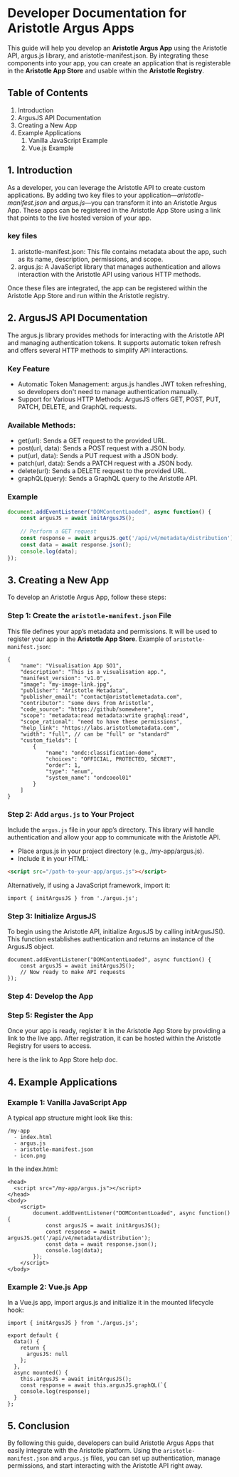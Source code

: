 # Developer Documentation for Aristotle Argus Apps
This guide will help you develop an **Aristotle Argus App** using the Aristotle API, argus.js library, and aristotle-manifest.json. By integrating these components into your app, you can create an application that is registerable in the **Aristotle App Store** and usable within the **Aristotle Registry**.

## Table of Contents

1. Introduction
2. ArgusJS API Documentation
3. Creating a New App
4. Example Applications
   1. Vanilla JavaScript Example
   2. Vue.js Example
   
## 1. Introduction

As a developer, you can leverage the Aristotle API to create custom applications. By adding two key files to your application—*aristotle-manifest.json* and *argus.js*—you can transform it into an Aristotle Argus App. These apps can be registered in the Aristotle App Store using a link that points to the live hosted version of your app.

### key files

1. aristotle-manifest.json: This file contains metadata about the app, such as its name, description, permissions, and scope.
2. argus.js: A JavaScript library that manages authentication and allows interaction with the Aristotle API using various HTTP methods.

Once these files are integrated, the app can be registered within the Aristotle App Store and run within the Aristotle registry.

## 2. ArgusJS API Documentation

The argus.js library provides methods for interacting with the Aristotle API and managing authentication tokens. It supports automatic token refresh and offers several HTTP methods to simplify API interactions.

### Key Feature

* Automatic Token Management: argus.js handles JWT token refreshing, so developers don't need to manage authentication manually.
* Support for Various HTTP Methods: ArgusJS offers GET, POST, PUT, PATCH, DELETE, and GraphQL requests.

### Available Methods:

* get(url): Sends a GET request to the provided URL.
* post(url, data): Sends a POST request with a JSON body.
* put(url, data): Sends a PUT request with a JSON body.
* patch(url, data): Sends a PATCH request with a JSON body.
* delete(url): Sends a DELETE request to the provided URL.
* graphQL(query): Sends a GraphQL query to the Aristotle API.

### Example
```javascript
document.addEventListener("DOMContentLoaded", async function() {
    const argusJS = await initArgusJS();
    
    // Perform a GET request
    const response = await argusJS.get('/api/v4/metadata/distribution');
    const data = await response.json();
    console.log(data);
});
```

## 3. Creating a New App
To develop an Aristotle Argus App, follow these steps:

### Step 1: Create the `aristotle-manifest.json` File
This file defines your app’s metadata and permissions. It will be used to register your app in the **Aristotle App Store**.
Example of `aristotle-manifest.json`:
```
{
    "name": "Visualisation App SO1",
    "description": "This is a visualisation app.",
    "manifest_version": "v1.0",
    "image": "my-image-link.jpg",
    "publisher": "Aristotle Metadata",
    "publisher_email": "contact@aristotlemetadata.com",
    "contributor": "some devs from Aristotle",
    "code_source": "https://github/somewhere",
    "scope": "metadata:read metadata:write graphql:read",
    "scope_rational": "need to have these permissions",
    "help_link": "https://labs.aristotlemetadata.com",
    "width": "full", // can be "full" or "standard"
    "custom_fields": [
        {
            "name": "ondc:classification-demo",
            "choices": "OFFICIAL, PROTECTED, SECRET",
            "order": 1,
            "type": "enum",
            "system_name": "ondcoool01"
        }
    ]
}
```
### Step 2: Add `argus.js` to Your Project

Include the `argus.js` file in your app’s directory. This library will handle authentication and allow your app to communicate with the Aristotle API.

* Place argus.js in your project directory (e.g., /my-app/argus.js).
* Include it in your HTML:

```html
<script src="/path-to-your-app/argus.js"></script>
```
Alternatively, if using a JavaScript framework, import it:
```
import { initArgusJS } from './argus.js';
```
### Step 3: Initialize ArgusJS

To begin using the Aristotle API, initialize ArgusJS by calling initArgusJS(). This function establishes authentication and returns an instance of the ArgusJS object.

```
document.addEventListener("DOMContentLoaded", async function() {
    const argusJS = await initArgusJS();
    // Now ready to make API requests
});

```
### Step 4: Develop the App

### Step 5: Register the App
Once your app is ready, register it in the Aristotle App Store by providing a link to the live app. After registration, it can be hosted within the Aristotle Registry for users to access.

here is the link to App Store help doc.

## 4. Example Applications

### Example 1: Vanilla JavaScript App

A typical app structure might look like this:

```
/my-app
  - index.html
  - argus.js
  - aristotle-manifest.json
  - icon.png
```
In the index.html:

```
<head>
  <script src="/my-app/argus.js"></script>
</head>
<body>
    <script>
        document.addEventListener("DOMContentLoaded", async function() {
            const argusJS = await initArgusJS();
            const response = await argusJS.get('/api/v4/metadata/distribution');
            const data = await response.json();
            console.log(data);
        });
    </script>
</body>

```
### Example 2: Vue.js App
In a Vue.js app, import argus.js and initialize it in the mounted lifecycle hook:

```
import { initArgusJS } from './argus.js';

export default {
  data() {
    return {
      argusJS: null
    };
  },
  async mounted() {
    this.argusJS = await initArgusJS();
    const response = await this.argusJS.graphQL(`{
    console.log(response);
  }
};

```
## 5. Conclusion
By following this guide, developers can build Aristotle Argus Apps that easily integrate with the Aristotle platform. Using the `aristotle-manifest.json` and `argus.js` files, you can set up authentication, manage permissions, and start interacting with the Aristotle API right away.
